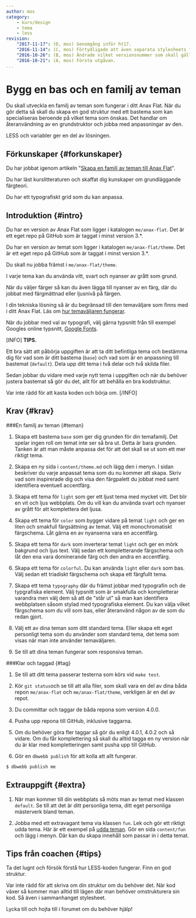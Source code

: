 ```yaml
---
author: mos
category:
    - kurs/design
    - tema
    - less
revision:
    "2017-11-17": (D, mos) Genomgång inför ht17.
    "2016-11-14": (C, mos) Förtydligade att även separata stylesheets fungerar.
    "2016-10-26": (B, mos) Ändrade vilket versionsnummer som skall gälla.
    "2016-10-21": (A, mos) Första utgåvan.
...
```

Bygg en bas och en familj av teman
===================================

Du skall utveckla en familj av teman som fungerar i ditt Anax Flat. När du gör detta så skall du skapa en god struktur med ett bastema som kan specialiseras beroende på vilket tema som önskas. Det handlar om återanvändning av en grundstruktor och jobba med anpassningar av den.

LESS och variabler ger en del av lösningen.

<!--more-->



Förkunskaper {#forkunskaper}
-----------------------

Du har jobbat igenom artikeln "[Skapa en familj av teman till Anax Flat](kunskap/skapa-en-familj-av-teman-till-anax-flat)".

Du har läst kurslitteraturen och skaffat dig kunskaper om grundläggande färgteori.

Du har ett typografiskt grid som du kan anpassa.



Introduktion {#intro}
-----------------------

Du har en version av Anax Flat som ligger i katalogen `me/anax-flat`. Det är ett eget repo på GitHub som är taggat i minst version 3.\*.

Du har en version av temat som ligger i katalogen `me/anax-flat/theme`. Det är ett eget repo på GitHub som är taggat i minst version 3.\*.

Du skall nu jobba främst i `me/anax-flat/theme`.

I varje tema kan du använda vitt, svart och nyanser av grått som grund.

När du väljer färger så kan du även lägga till nyanser av en färg, där du jobbat med färgmättnad eller ljusnivå på färgen.

I din tekniska lösning så är du begränsad till den temaväljare som finns med i ditt Anax Flat. Läs om [hur temaväljaren fungerar](anax).

När du jobbar med val av typografi, välj gärna typsnitt från till exempel Googles online typsnitt, [Google Fonts](https://fonts.google.com/).

[INFO]
**TIPS.**

Ett bra sätt att påbörja uppgiften är att ta ditt befintliga tema och bestämma dig för vad som är ditt bastema (`base`) och vad som är en anpassning till bastemat (`default`). Dela upp ditt tema i två delar och två skilda filer.

Sedan jobbar du vidare med varje nytt tema i uppgiften och när du behöver justera bastemat så gör du det, allt för att behålla en bra kodstruktur.

Var inte rädd för att kasta koden och börja om.
[/INFO]



Krav {#krav}
-----------------------



###En familj av teman {#teman}

1. Skapa ett bastema `base` som ger dig grunden för din temafamilj. Det spelar ingen roll om temat inte ser så bra ut. Detta är bara grunden. Tanken är att man måste anpassa det för att det skall se ut som ett mer riktigt tema.

1. Skapa en ny sida i `content/theme.md` och lägg den i menyn. I sidan beskriver du varje anpassat tema som du nu kommer att skapa. Skriv vad som inspirerade dig och visa den färgpalett du jobbat med samt identifiera eventuell accentfärg.

1. Skapa ett tema för `light` som ger ett ljust tema med mycket vitt. Det blir en vit och ljus webbplats. Om du vill kan du använda svart och nyanser av grått för att komplettera det ljusa. 

1. Skapa ett tema för `color` som bygger vidare på temat `light` och ger en liten och smakfull färgsättning av temat. Välj ett monochromatiskt färgschema. Låt gärna en av nyanserna vara en accentfärg.

1. Skapa ett tema för `dark` som inverterar temat `light` och ger en mörk bakgrund och ljus text. Välj sedan ett kompletterande färgschema och låt den ena vara dominerande färg och den andra en accentfärg.

1. Skapa ett tema för `colorful`. Du kan använda `light` eller `dark` som bas. Välj sedan ett triadiskt färgschema och skapa ett färgfullt tema.

1. Skapa ett tema `typography` där du främst jobbar med typografin och de typgrafiska element. Välj typsnitt som är smakfulla och kompletterar varandra men välj dem så att de "står ut" så man kan identifiera webbplatsen såsom stylad med typografiska element. Du kan välja vilket färgschema som du vill som bas, eller återanvänd någon av de som du redan gjort.

1. Välj ett av dina teman som ditt standard tema. Eller skapa ett eget personligt tema som du använder som standard tema, det tema som visas när man inte använder temaväljaren.

1. Se till att dina teman fungerar som responsiva teman.



###Klar och taggad {#tag}

1. Se till att ditt tema passerar testerna som körs vid `make test`.

1. Kör `git status`och se till att alla filer, som skall vara en del av dina båda repon `me/anax-flat` och `me/anax-flat/theme`, verkligen är en del av repot.

1. Du committar och taggar de båda repona som version 4.0.0.

1. Pusha upp repona till GitHub, inklusive taggarna.

1. Om du behöver göra fler taggar så gör du enligt 4.0.1, 4.0.2 och så vidare. Om du får komplettering så skall du alltid tagga en ny version när du är klar med kompletteringen samt pusha upp till GitHub.

1. Gör en `dbwebb publish` för att kolla att allt fungerar.

```bash
$ dbwebb publish me
```



Extrauppgift {#extra}
-----------------------

1. När man kommer till din webbplats så möts man av temat med klassen `default`. Se till att det är ditt personliga tema, ditt eget personliga mästerverk bland teman.

1. Jobba med ett extravagant tema via klassen `fun`. Lek och gör ett riktigt udda tema. Här är ett exempel på [udda teman](t/5663). Gör en sida `content/fun` och lägg i menyn. Där kan du skapa innehåll som passar in i detta temat.



Tips från coachen {#tips}
-----------------------

Ta det lugnt och försök förstå hur LESS-koden fungerar. Finn en god struktur.

Var inte rädd för att skriva om din struktur om du behöver det. När kod växer så kommer man alltid till lägen där man behöver omstrukturera sin kod. Så även i sammanhanget stylesheet.

Lycka till och hojta till i forumet om du behöver hjälp!

